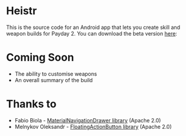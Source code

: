 # Heistr
This is the source code for an Android app that lets you create skill and weapon builds for Payday 2.
You can download the beta version [here](https://play.google.com/apps/testing/com.dawgandpony.pd2skills):

# Coming Soon
 - The ability to customise weapons
 - An overall summary of the build

# Thanks to
 - Fabio Biola - [MaterialNavigationDrawer library](https://github.com/neokree/MaterialNavigationDrawer) (Apache 2.0)
 - Melnykov Oleksandr - [FloatingActionButton library](https://github.com/makovkastar/FloatingActionButton) (Apache 2.0)
